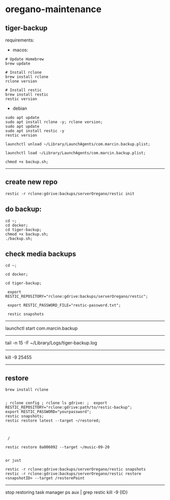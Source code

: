 # oregano-maintenance

## tiger-backup

requirements:
- macos:
```
# Update Homebrew
brew update

# Install rclone
brew install rclone
rclone version

# Install restic
brew install restic
restic version
```
- debian
```
sudo apt update
sudo apt install rclone -y; rclone version;
sudo apt update
sudo apt install restic -y
restic version
```
 
```
launchctl unload ~/Library/LaunchAgents/com.marcin.backup.plist;

launchctl load ~/Library/LaunchAgents/com.marcin.backup.plist; 

chmod +x backup.sh;
```

---

## create new repo
```
restic -r rclone:gdrive:backups/serverOregano/restic init
```


## do backup:
```
cd ~;
cd docker;
cd tiger-backup;
chmod +x backup.sh;
./backup.sh;
```

## check media backups
```
cd ~;

cd docker;

cd tiger-backup;

 export RESTIC_REPOSITORY="rclone:gdrive:backups/serverOregano/restic";
 
 export RESTIC_PASSWORD_FILE="restic-password.txt";
 
 restic snapshots
```
 ---

launchctl start com.marcin.backup


---
tail -n 15 -F ~/Library/Logs/tiger-backup.log


---
kill -9 25455


---
## restore
```
brew install rclone


; rclone config ; rclone ls gdrive: ;  export RESTIC_REPOSITORY="rclone:gdrive:path/to/restic-backup";
export RESTIC_PASSWORD="yourpassword";
restic snapshots;
restic restore latest --target ~/restored;
 


 / 
 
restic restore 8a006092 --target ~/music-09-20


or just

restic -r rclone:gdrive:backups/serverOregano/restic snapshots
restic -r rclone:gdrive:backups/serverOregano/restic restore <snapshotID> --target /restorePoint

```

---

 stop restoring task manager
ps aux | grep restic
kill -9 {ID}
